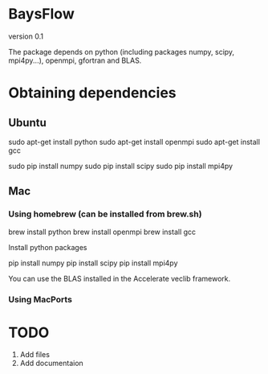 BaysFlow
========
version 0.1

The package depends on python (including packages numpy, scipy, mpi4py...), openmpi, gfortran and BLAS.

Obtaining dependencies
===========================

Ubuntu
-----------

sudo apt-get install python
sudo apt-get install openmpi
sudo apt-get install gcc

sudo pip install numpy
sudo pip install scipy
sudo pip install mpi4py

Mac
----------------
### Using homebrew (can be installed from brew.sh)

brew install python
brew install openmpi
brew install gcc

Install python packages

pip install numpy
pip install scipy
pip install mpi4py

You can use the BLAS installed in the Accelerate veclib framework.


### Using MacPorts


TODO
=====
1. Add files
2. Add documentaion 





